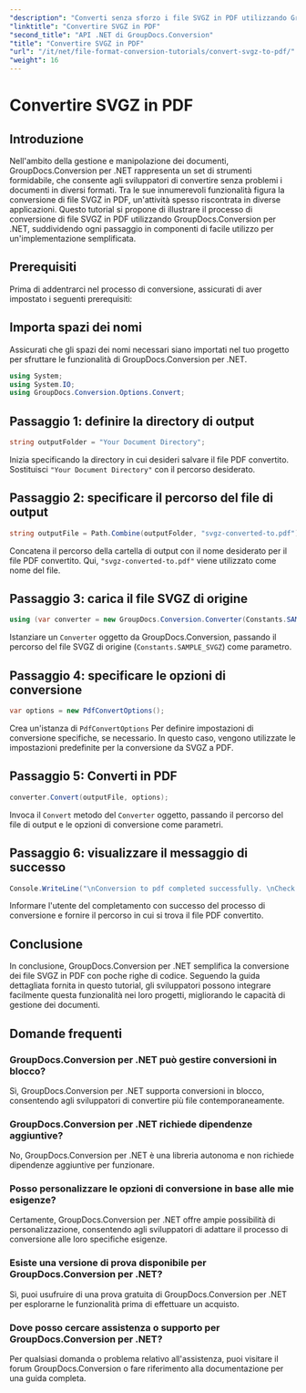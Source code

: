```yaml
---
"description": "Converti senza sforzo i file SVGZ in PDF utilizzando GroupDocs.Conversion per .NET. Esplora il tutorial passo passo e sfrutta le funzionalità di gestione documentale senza interruzioni."
"linktitle": "Convertire SVGZ in PDF"
"second_title": "API .NET di GroupDocs.Conversion"
"title": "Convertire SVGZ in PDF"
"url": "/it/net/file-format-conversion-tutorials/convert-svgz-to-pdf/"
"weight": 16
---
```


# Convertire SVGZ in PDF

## Introduzione
Nell'ambito della gestione e manipolazione dei documenti, GroupDocs.Conversion per .NET rappresenta un set di strumenti formidabile, che consente agli sviluppatori di convertire senza problemi i documenti in diversi formati. Tra le sue innumerevoli funzionalità figura la conversione di file SVGZ in PDF, un'attività spesso riscontrata in diverse applicazioni. Questo tutorial si propone di illustrare il processo di conversione di file SVGZ in PDF utilizzando GroupDocs.Conversion per .NET, suddividendo ogni passaggio in componenti di facile utilizzo per un'implementazione semplificata.
## Prerequisiti
Prima di addentrarci nel processo di conversione, assicurati di aver impostato i seguenti prerequisiti:

## Importa spazi dei nomi
Assicurati che gli spazi dei nomi necessari siano importati nel tuo progetto per sfruttare le funzionalità di GroupDocs.Conversion per .NET.
```csharp
using System;
using System.IO;
using GroupDocs.Conversion.Options.Convert;
```

## Passaggio 1: definire la directory di output
```csharp
string outputFolder = "Your Document Directory";
```
Inizia specificando la directory in cui desideri salvare il file PDF convertito. Sostituisci `"Your Document Directory"` con il percorso desiderato.
## Passaggio 2: specificare il percorso del file di output
```csharp
string outputFile = Path.Combine(outputFolder, "svgz-converted-to.pdf");
```
Concatena il percorso della cartella di output con il nome desiderato per il file PDF convertito. Qui, `"svgz-converted-to.pdf"` viene utilizzato come nome del file.
## Passaggio 3: carica il file SVGZ di origine
```csharp
using (var converter = new GroupDocs.Conversion.Converter(Constants.SAMPLE_SVGZ))
```
Istanziare un `Converter` oggetto da GroupDocs.Conversion, passando il percorso del file SVGZ di origine (`Constants.SAMPLE_SVGZ`) come parametro.
## Passaggio 4: specificare le opzioni di conversione
```csharp
var options = new PdfConvertOptions();
```
Crea un'istanza di `PdfConvertOptions` Per definire impostazioni di conversione specifiche, se necessario. In questo caso, vengono utilizzate le impostazioni predefinite per la conversione da SVGZ a PDF.
## Passaggio 5: Converti in PDF
```csharp
converter.Convert(outputFile, options);
```
Invoca il `Convert` metodo del `Converter` oggetto, passando il percorso del file di output e le opzioni di conversione come parametri.
## Passaggio 6: visualizzare il messaggio di successo
```csharp
Console.WriteLine("\nConversion to pdf completed successfully. \nCheck output in {0}", outputFolder);
```
Informare l'utente del completamento con successo del processo di conversione e fornire il percorso in cui si trova il file PDF convertito.

## Conclusione
In conclusione, GroupDocs.Conversion per .NET semplifica la conversione dei file SVGZ in PDF con poche righe di codice. Seguendo la guida dettagliata fornita in questo tutorial, gli sviluppatori possono integrare facilmente questa funzionalità nei loro progetti, migliorando le capacità di gestione dei documenti.
## Domande frequenti
### GroupDocs.Conversion per .NET può gestire conversioni in blocco?
Sì, GroupDocs.Conversion per .NET supporta conversioni in blocco, consentendo agli sviluppatori di convertire più file contemporaneamente.
### GroupDocs.Conversion per .NET richiede dipendenze aggiuntive?
No, GroupDocs.Conversion per .NET è una libreria autonoma e non richiede dipendenze aggiuntive per funzionare.
### Posso personalizzare le opzioni di conversione in base alle mie esigenze?
Certamente, GroupDocs.Conversion per .NET offre ampie possibilità di personalizzazione, consentendo agli sviluppatori di adattare il processo di conversione alle loro specifiche esigenze.
### Esiste una versione di prova disponibile per GroupDocs.Conversion per .NET?
Sì, puoi usufruire di una prova gratuita di GroupDocs.Conversion per .NET per esplorarne le funzionalità prima di effettuare un acquisto.
### Dove posso cercare assistenza o supporto per GroupDocs.Conversion per .NET?
Per qualsiasi domanda o problema relativo all'assistenza, puoi visitare il forum GroupDocs.Conversion o fare riferimento alla documentazione per una guida completa.